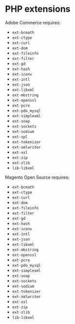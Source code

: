 # PHP extensions

Adobe Commerce requires:

-  `ext-bcmath`
-  `ext-ctype`
-  `ext-curl`
-  `ext-dom`
-  `ext-fileinfo`
-  `ext-filter`
-  `ext-gd`
-  `ext-hash`
-  `ext-iconv`
-  `ext-intl`
-  `ext-json`
-  `ext-libxml`
-  `ext-mbstring`
-  `ext-openssl`
-  `ext-pcre`
-  `ext-pdo_mysql`
-  `ext-simplexml`
-  `ext-soap`
-  `ext-sockets`
-  `ext-sodium`
-  `ext-spl`
-  `ext-tokenizer`
-  `ext-xmlwriter`
-  `ext-xsl`
-  `ext-zip`
-  `ext-zlib`
-  `lib-libxml`

Magento Open Source requires:

-  `ext-bcmath`
-  `ext-ctype`
-  `ext-curl`
-  `ext-dom`
-  `ext-fileinfo`
-  `ext-filter`
-  `ext-gd`
-  `ext-hash`
-  `ext-iconv`
-  `ext-intl`
-  `ext-json`
-  `ext-libxml`
-  `ext-mbstring`
-  `ext-openssl`
-  `ext-pcre`
-  `ext-pdo_mysql`
-  `ext-simplexml`
-  `ext-soap`
-  `ext-sockets`
-  `ext-sodium`
-  `ext-tokenizer`
-  `ext-xmlwriter`
-  `ext-xsl`
-  `ext-zip`
-  `ext-zlib`
-  `lib-libxml`

